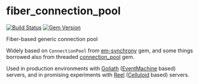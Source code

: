 fiber_connection_pool
=====================

[![Build Status](https://secure.travis-ci.org/rubencaro/fiber_connection_pool.png?branch=master)](http://travis-ci.org/rubencaro/fiber_connection_pool)
[![Gem Version](https://badge.fury.io/rb/fiber_connection_pool.png)](http://rubygems.org/gems/fiber_connection_pool)

Fiber-based generic connection pool

Widely based on `ConnectionPool`
from [em-synchrony](https://github.com/igrigorik/em-synchrony) gem, and
some things borrowed also from
threaded [connection_pool](https://github.com/mperham/connection_pool) gem.

Used in production environments
with [Goliath](https://github.com/postrank-labs/goliath)
([EventMachine](https://github.com/eventmachine/eventmachine) based) servers,
and in promising experiments with
[Reel](https://github.com/celluloid/reel)
([Celluloid](http://celluloid.io/) based) servers.
